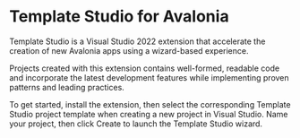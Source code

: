 ﻿# Template Studio for Avalonia

Template Studio is a Visual Studio 2022 extension that accelerate the creation of new Avalonia apps using a wizard-based experience.

Projects created with this extension contains well-formed, readable code and incorporate the latest development features while implementing proven patterns and leading practices.

To get started, install the extension, then select the corresponding Template Studio project template when creating a new project in Visual Studio. Name your project, then click Create to launch the Template Studio wizard.
